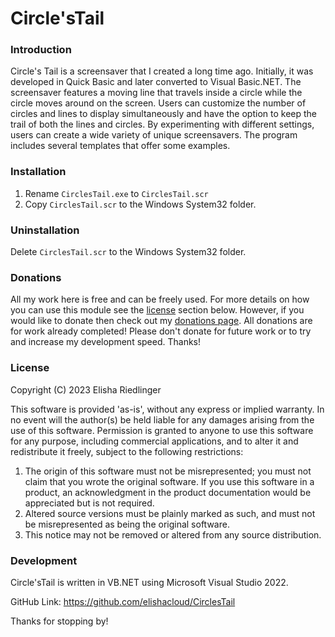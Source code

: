 # Circle'sTail
### Introduction
Circle's Tail is a screensaver that I created a long time ago. Initially, it was developed in Quick Basic and later converted to Visual Basic.NET. The screensaver features a moving line that travels inside a circle while the circle moves around on the screen. Users can customize the number of circles and lines to display simultaneously and have the option to keep the trail of both the lines and circles. By experimenting with different settings, users can create a wide variety of unique screensavers. The program includes several templates that offer some examples.

### Installation

1. Rename `CirclesTail.exe` to `CirclesTail.scr`
2. Copy `CirclesTail.scr` to the Windows System32 folder.

### Uninstallation

Delete `CirclesTail.scr` to the Windows System32 folder.

### Donations

All my work here is free and can be freely used.  For more details on how you can use this module see the [license](#license) section below.  However, if you would like to donate then check out my [donations page](https://PayPal.me/elishacloud).  All donations are for work already completed!  Please don't donate for future work or to try and increase my development speed.  Thanks!

### License
Copyright (C) 2023 Elisha Riedlinger

This software is provided 'as-is', without any express or implied warranty. In no event will the author(s) be held liable for any damages arising from the use of this software. Permission is granted to anyone to use this software for any purpose, including commercial applications, and to alter it and redistribute it freely, subject to the following restrictions:

1. The origin of this software must not be misrepresented; you must not claim that you wrote the original software. If you use this software in a product, an acknowledgment in the product documentation would be appreciated but is not required.
2. Altered source versions must be plainly marked as such, and must not be misrepresented as being the original software.
3. This notice may not be removed or altered from any source distribution.

### Development
Circle'sTail is written in VB.NET using Microsoft Visual Studio 2022.

GitHub Link: https://github.com/elishacloud/CirclesTail

Thanks for stopping by!
